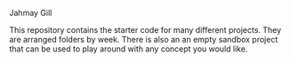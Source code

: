 Jahmay Gill

This repository contains the starter code for many different projects. They are arranged folders by week. There is also an an empty sandbox project that can be used to play around with any concept you would like.
